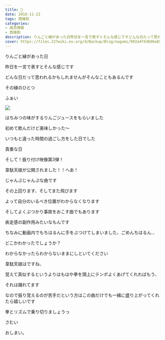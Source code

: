 ```yaml
---
title:  ﻿
date: 2018-11-22
tags: 西條和
categories: 
- 成员博客
- 西條和
description: りんごと縁があった日昨日を一言で表すとそんな感じですどんな日だって思われるかもしれませんがそんなこ...
cover: https://files.227wiki.eu.org/d/Backup/Blog/nagomi/992a4743696ab505a08ba0f82c645.jpg 
---
```

















りんごと縁があった日

















昨日を一言で表すとそんな感じです















どんな日だって思われるかもしれませんがそんなこともあるんです











その縁のひとつ







ふぁい



![](https://files.227wiki.eu.org/d/Backup/Blog/nagomi/992a4743696ab505a08ba0f82c645.jpg)







はちみつの味がするりんごジュースをもらいました














初めて飲んだけど美味しかった〜














いつもと違った時間の過ごし方をした日でした









貴重な日











そして！振り付け映像第3弾！






韋駄天娘が公開されました！！へあ！














じゃんぷじゃんぷな曲です









その上回ります、そしてまた飛びます












よって自分のいるべき位置がわからなくなります













そしてよくぶつかり事故をおこす曲でもあります









疾走感の副作用みたいなもんです












ちなみに動画内でもちはるんに手をぶつけてしまいました、ごめんちはるん…












どこかわかったでしょうか？





わからなかったらわからないままにしといてください




















韋駄天娘はですね、






覚えて真似するというよりはもはや拳を頭上にテンポよくあげてくれればもう、





それは踊れてます












なので振り覚えるのが苦手だという方はこの曲だけでも一緒に盛り上がってくれたら嬉しいです











拳とリズムで乗り切りましょうっ



















さむい















おしまい。


